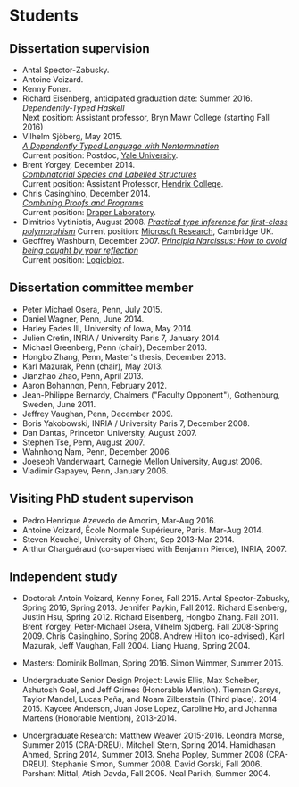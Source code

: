 Students
========

## Dissertation supervision
  - Antal Spector-Zabusky.
  - Antoine Voizard.
  - Kenny Foner. 
  - Richard Eisenberg, anticipated graduation date: Summer 2016.  
    *Dependently-Typed Haskell*  
     Next position: Assistant professor, Bryn Mawr College (starting Fall 2016)
  - Vilhelm Sjöberg, May 2015.  
    [*A Dependently Typed Language with Nontermination*](http://repository.upenn.edu/dissertations/AAI3709556/)  
    Current position: Postdoc, [Yale University](http://www.cs.yale.edu/homes/vilhelm/).
  - Brent Yorgey, December 2014.   
    [*Combinatorial Species and Labelled Structures*](http://repository.upenn.edu/dissertations/AAI3668177/)  
    Current position: Assistant Professor, [Hendrix College](https://www.hendrix.edu/).
  - Chris Casinghino, December 2014.   
    [*Combining Proofs and Programs*](http://repository.upenn.edu/dissertations/AAI3670881/)  
   Current position: [Draper Laboratory](http://www.draper.com/).
  - Dimitrios Vytiniotis, August 2008.
  [*Practical type inference for first-class polymorphism*](http://repository.upenn.edu/dissertations/AAI3328671/)
  Current position: [Microsoft Research](http://research.microsoft.com/en-us/people/dimitris/), Cambridge UK.
  - Geoffrey Washburn, December 2007. 
  [*Principia Narcissus: How to avoid being caught by your reflection*](http://repository.upenn.edu/dissertations/AAI3292086/)  
  Current position: [Logicblox](http://www.logicblox.com/).

## Dissertation committee member
  - Peter Michael Osera, Penn, July 2015.
  - Daniel Wagner, Penn, June 2014.
  - Harley Eades III, University of Iowa, May 2014.
  - Julien Cretin, INRIA / University Paris 7, January 2014. 
  - Michael Greenberg, Penn (chair), December 2013.
  - Hongbo Zhang, Penn, Master's thesis, December 2013.
  - Karl Mazurak, Penn (chair), May 2013.
  - Jianzhao Zhao, Penn, April 2013. 
  - Aaron Bohannon, Penn, February 2012.
  - Jean-Philippe Bernardy, Chalmers ("Faculty Opponent"), Gothenburg, Sweden, June 2011.
  - Jeffrey Vaughan, Penn, December 2009.
  - Boris Yakobowski, INRIA / University Paris 7, December 2008.
  - Dan Dantas, Princeton University, August 2007.
  - Stephen Tse, Penn, August 2007.
  - Wahnhong Nam, Penn, December 2006.
  - Joeseph Vanderwaart, Carnegie Mellon University, August 2006.
  - Vladimir Gapayev, Penn, January 2006.

## Visiting PhD student supervison
  - Pedro Henrique Azevedo de Amorim, Mar-Aug 2016.
  - Antoine Voizard, École Normale Supérieure, Paris. Mar-Aug 2014.
  - Steven Keuchel, University of Ghent, Sep 2013-Mar 2014.
  - Arthur Charguéraud (co-supervised with Benjamin Pierce),  INRIA, 2007.

## Independent study

  - Doctoral: Antoin Voizard, Kenny Foner, Fall 2015. Antal Spector-Zabusky,
  Spring 2016, Spring 2013. Jennifer Paykin, Fall 2012.  Richard Eisenberg, Justin Hsu,
  Spring 2012. Richard Eisenberg, Hongbo Zhang. Fall 2011.  Brent Yorgey,
  Peter-Michael Osera, Vilhelm Sjöberg. Fall 2008-Spring 2009. Chris
  Casinghino, Spring 2008. Andrew Hilton (co-advised), Karl Mazurak, Jeff
  Vaughan, Fall 2004.  Liang Huang, Spring 2004.

  - Masters: Dominik Bollman, Spring 2016. Simon Wimmer, Summer 2015.
  
  - Undergraduate Senior Design Project:
   Lewis Ellis, Max Scheiber, Ashutosh Goel, and Jeff Grimes (Honorable
   Mention). Tiernan Garsys, Taylor Mandel, Lucas Peña, and Noam Zilberstein
   (Third place). 2014-2015.  Kaycee Anderson, Juan Jose Lopez, Caroline Ho,
   and Johanna Martens (Honorable Mention), 2013-2014.

  - Undergraduate Research: Matthew Weaver 2015-2016. Leondra Morse,
  Summer 2015 (CRA-DREU). Mitchell Stern, Spring 2014.  Hamidhasan Ahmed,
  Spring 2014, Summer 2013. Sneha Popley, Summer 2008 (CRA-DREU).  Stephanie
  Simon, Summer 2008. David Gorski, Fall 2006.  Parshant Mittal, Atish Davda,
  Fall 2005. Neal Parikh, Summer 2004.

